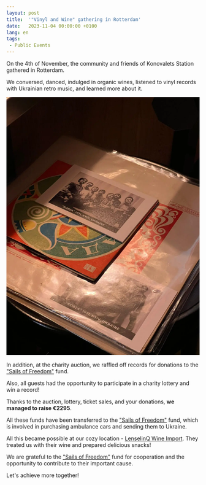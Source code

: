 ```yaml
---
layout: post
title:  '"Vinyl and Wine" gathering in Rotterdam'
date:   2023-11-04 00:00:00 +0100
lang: en
tags: 
 - Public Events
---
```


On the 4th of November, the community and friends of Konovalets Station gathered in Rotterdam.

We conversed, danced, indulged in organic wines, listened to vinyl records with Ukrainian retro music, and learned more about it.

![img](/assets/images/2023-11-04/06e8d317-5aa9-4288-a611-97d2e90645d3.webp)

In addition, at the charity auction, we raffled off records for donations to the ["Sails of Freedom"](https://zeilenvanvrijheid.nl/) fund.

Also, all guests had the opportunity to participate in a charity lottery and win a record!

Thanks to the auction, lottery, ticket sales, and your donations, **we managed to raise €2295**.

All these funds have been transferred to the ["Sails of Freedom"](https://zeilenvanvrijheid.nl/) fund, which is involved in purchasing ambulance cars and sending them to Ukraine.

All this became possible at our cozy location - [LenselinQ Wine Import](https://lenselinq.nl/). They treated us with their wine and prepared delicious snacks!

We are grateful to the ["Sails of Freedom"](https://zeilenvanvrijheid.nl/) fund for cooperation and the opportunity to contribute to their important cause.

Let's achieve more together!
